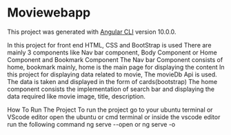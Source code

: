 # Moviewebapp

This project was generated with [Angular CLI](https://github.com/angular/angular-cli) version 10.0.0.

In this project for front end HTML, CSS and BootStrap is used
There are mainly 3 components like Nav bar component, Body Component or Home Component and Bookmark Component
The Nav bar Component consists of home, bookmark mainly, home is the main page for displaying the content
In this project for displaying data related to movie, The movieDb Api is used. The data is taken and displayed in the form of cards(bootstrap)
The home component consists the implementation of search bar and displaying the data required like movie image, title, description.

How To Run The Project
To run the project go to your ubuntu terminal or VScode editor
open the ubuntu or cmd terminal or inside the vscode editor
run the following command
ng serve --open or ng serve -o
